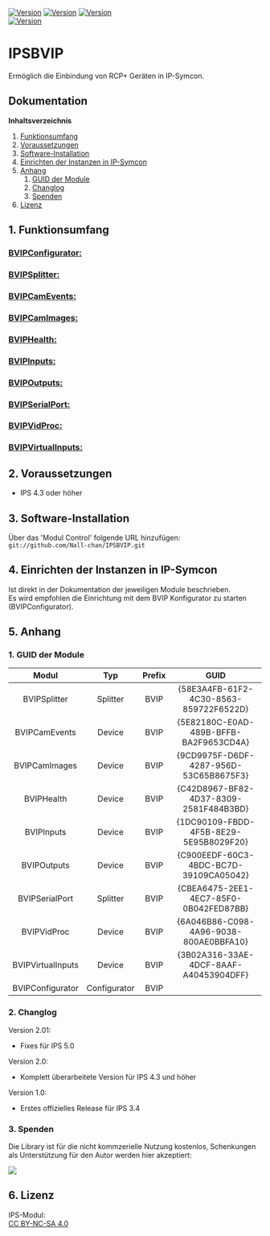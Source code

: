 [![Version](https://img.shields.io/badge/Symcon-PHPModul-red.svg)](https://www.symcon.de/service/dokumentation/entwicklerbereich/sdk-tools/sdk-php/)
[![Version](https://img.shields.io/badge/Modul%20Version-2.01-blue.svg)]()
[![Version](https://img.shields.io/badge/License-CC%20BY--NC--SA%204.0-green.svg)](https://creativecommons.org/licenses/by-nc-sa/4.0/)  
[![Version](https://img.shields.io/badge/Symcon%20Version-4.3%20%3E-green.svg)](https://www.symcon.de/forum/threads/30857-IP-Symcon-4-3-%28Stable%29-Changelog)

# IPSBVIP
Ermöglich die Einbindung von RCP+ Geräten in IP-Symcon.  

## Dokumentation

**Inhaltsverzeichnis**

1. [Funktionsumfang](#1-funktionsumfang)  
2. [Voraussetzungen](#2-voraussetzungen)  
3. [Software-Installation](#3-software-installation) 
4. [Einrichten der Instanzen in IP-Symcon](#4-einrichten-der-instanzen-in-ip-symcon)
5. [Anhang](#5-anhang)  
    1. [GUID der Module](#1-guid-der-module)
    2. [Changlog](#2-changlog)
    3. [Spenden](#3-spenden)
6. [Lizenz](#6-lizenz)

## 1. Funktionsumfang

### [BVIPConfigurator:](BVIPConfigurator/)  
### [BVIPSplitter:](BVIPSplitter/)  
### [BVIPCamEvents:](BVIPCamEvents/)  
### [BVIPCamImages:](BVIPCamImages/)  
### [BVIPHealth:](BVIPHealth/)  
### [BVIPInputs:](BVIPInputs/)  
### [BVIPOutputs:](BVIPOutputs/)  
### [BVIPSerialPort:](BVIPSerialPort/)  
### [BVIPVidProc:](BVIPVidProc/)  
### [BVIPVirtualInputs:](BVIPVirtualInputs/)  

 
## 2. Voraussetzungen

 - IPS 4.3 oder höher
 
## 3. Software-Installation

   Über das 'Modul Control' folgende URL hinzufügen:  
    `git://github.com/Nall-chan/IPSBVIP.git`  

## 4. Einrichten der Instanzen in IP-Symcon

Ist direkt in der Dokumentation der jeweiligen Module beschrieben.  
Es wird empfohlen die Einrichtung mit dem BVIP Konfigurator zu starten (BVIPConfigurator).  

## 5. Anhang

###  1. GUID der Module

 
| Modul             | Typ          |Prefix  | GUID                                   |
| :---------------: | :----------: | :----: | :------------------------------------: |
| BVIPSplitter      | Splitter     | BVIP   | {58E3A4FB-61F2-4C30-8563-859722F6522D} |
| BVIPCamEvents     | Device       | BVIP   | {5E82180C-E0AD-489B-BFFB-BA2F9653CD4A} |
| BVIPCamImages     | Device       | BVIP   | {9CD9975F-D6DF-4287-956D-53C65B8675F3} |
| BVIPHealth        | Device       | BVIP   | {C42D8967-BF82-4D37-8309-2581F484B3BD} |
| BVIPInputs        | Device       | BVIP   | {1DC90109-FBDD-4F5B-8E29-5E95B8029F20} |
| BVIPOutputs       | Device       | BVIP   | {C900EEDF-60C3-4BDC-BC7D-39109CA05042} |
| BVIPSerialPort    | Splitter     | BVIP   | {CBEA6475-2EE1-4EC7-85F0-0B042FED87BB} |
| BVIPVidProc       | Device       | BVIP   | {6A046B86-C098-4A96-9038-800AE0BBFA10} |
| BVIPVirtualInputs | Device       | BVIP   | {3B02A316-33AE-4DCF-8AAF-A40453904DFF} |
| BVIPConfigurator  | Configurator | BVIP   |  |

### 2. Changlog

Version 2.01:  
 - Fixes für IPS 5.0

Version 2.0:  
 - Komplett überarbeitete Version für IPS 4.3 und höher  

Version 1.0:  
 - Erstes offizielles Release  für IPS 3.4

### 3. Spenden  
  
  Die Library ist für die nicht kommzerielle Nutzung kostenlos, Schenkungen als Unterstützung für den Autor werden hier akzeptiert:  

<a href="https://www.paypal.com/cgi-bin/webscr?cmd=_s-xclick&hosted_button_id=G2SLW2MEMQZH2" target="_blank"><img src="https://www.paypalobjects.com/de_DE/DE/i/btn/btn_donate_LG.gif" border="0" /></a>

## 6. Lizenz

  IPS-Modul:  
  [CC BY-NC-SA 4.0](https://creativecommons.org/licenses/by-nc-sa/4.0/)  